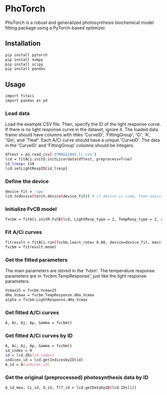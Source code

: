 # PhoTorch

PhoTorch is a robust and generalized photosynthesis biochemical model fitting package using a PyTorch-based optimizer.

## Installation
```bash
pip install pytorch
pip install numpy
pip install scipy
pip install pandas
```
## Usage
```bash
import fitaci
import pandas as pd
```
### Load data
Load the example CSV file. Then, specify the ID of the light response curve. If there is no light response curve in the dataset, ignore it.
The loaded data frame should have columns with titles 'CurveID', 'FittingGroup', 'Ci', 'A', 'Qin', and 'Tleaf'. Each A/Ci curve should have a unique 'CurveID'. The data in the 'CurveID' and 'FittingGroup' columns should be integers.
```bash
dftest = pd.read_csv('dfMAGIC043_lr.csv')
lcd = fitACi.initD.initLicordata(dftest, preprocess=True)
id_lresp= 118
lcd.setLightRespID(id_lresp)
```
### Define the device
```bash
device_fit = 'cpu'
lcd.todevice(torch.device(device_fit)) # if device is cuda, then execute this line
```
### Initialize FvCB model
```bash
fvcbm = fitACi.initM.FvCB(lcd, LightResp_type = 2, TempResp_type = 2, onefit = False, fitgm=False)
```
### Fit A/Ci curves
```bash
fitresult = fitACi.run(fvcbm,learn_rate= 0.08, device=device_fit, maxiteration = 20500, minloss= 1,recordweightsTF=True)
fvcbm = fitresult.model
```
### Get the fitted parameters
The main parameters are stored in the 'fvbm'. The temperature response parameters are in 'fvcbm.TempResponse', just like the light response parameters.
```bash
Vcmax25 = fvcbm.Vcmax25
dHa_Vcmax = fvcbm.TempResponse.dHa_Vcmax
alpha = fvcbm.LightResponse.dHa_Vcmax
```
### Get fitted A/Ci curves
```bash
A, Ac, Aj, Ap, Gamma = fvcbm()
```

### Get fitted A/Ci curves by ID
```bash
A, Ac, Aj, Ap, Gamma = fvcbm()
id_index = 0
id = lcd.IDs[id_index]
indices_id = lcd.getIndicesbyID(id)
A_id = A[indices_id]
```
### Get the original (preprocessed) photosynthesis data by ID
```bash
A_id_mea, Ci_id, Q_id, Tlf_id = lcd.getDatabyID(lcd.IDs[i])
```

